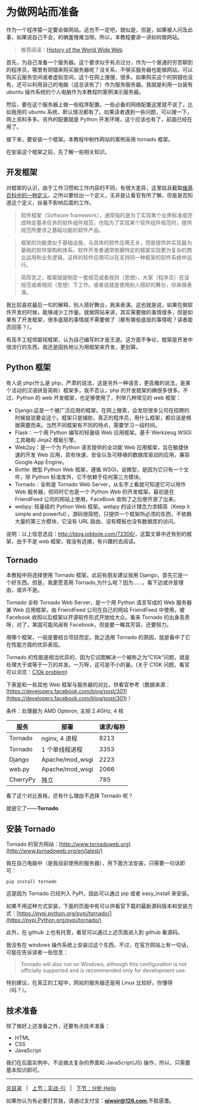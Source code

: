 # 为做网站而准备

作为一个程序猿一定要会做网站。这也不一定吧，貌似是，但是，如果被人问及此事，如果说自己不会，的确羞愧难当呀。所以，本教程要讲一讲如何做网站。

>推荐阅读：[History of the World Wide Web](http://en.wikipedia.org/wiki/History_of_the_World_Wide_Web)

首先，为自己准备一个服务器。这个要求似乎有点过分，作为一个普通的穷苦聊到的程序员，哪里有铜钿来购买服务器呢？没关系，不够买服务器也能做网站，可以购买云服务空间或者虚拟空间，这个在网上搜搜，很多。如果购买这个的铜钿也没有，还可以利用自己的电脑（这总该有了）作为服务服务器。我就是利用一台装有 ubuntu 操作系统的个人电脑作为本教程的案例演示服务器。

然后，要在这个服务器上做一些程序配置。一些必备的网络配置这里就不说了，比如我用的 ubuntu 系统，默认情况都有了。如果读者遇到一些问题，可以搜一下，网上资料多多。另外的配置就是 Python 开发环境，这个应该也有了，前面已经在用了。

接下来，要安装一个框架。本教程中制作网站的案例采用 tornado 框架。

在安装这个框架之前，先了解一些相关知识。

## 开发框架

对框架的认识，由于工作习惯和工作内容的不同，有很大差异，这里姑且截取[维基百科中的一种定义](http://zh.wikipedia.org/wiki/%E8%BB%9F%E9%AB%94%E6%A1%86%E6%9E%B6)，之所以要给出一个定义，无非是让看官有所了解，但是是否知道这个定义，丝毫不影响后面的工作。

>软件框架（Software framework），通常指的是为了实现某个业界标准或完成特定基本任务的软件组件规范，也指为了实现某个软件组件规范时，提供规范所要求之基础功能的软件产品。

>框架的功能类似于基础设施，与具体的软件应用无关，但是提供并实现最为基础的软件架构和体系。软件开发者通常依据特定的框架实现更为复杂的商业运用和业务逻辑。这样的软件应用可以在支持同一种框架的软件系统中运行。

>简而言之，框架就是制定一套规范或者规则（思想），大家（程序员）在该规范或者规则（思想）下工作。或者说就是使用别人搭好的舞台，你来做表演。

我比较喜欢最后一句的解释，别人搭好舞台，我来表演。这也就是说，如果在做软件开发的时候，能够减少工作量。就做网站来讲，其实需要做的事情很多，但是如果有了开发框架，很多底层的事情就不需要做了（都有哪些底层的事情呢？读者能否回答？）。

有高手工程师鄙视框架，认为自己编写的才是王道。这方面不争论，框架是开发中很流行的东西，我还是固执地认为用框架来开发，更划算。

## Python 框架

有人说 php(什么是 php，严肃的说法，这是另外一种语言，更高雅的说法，是某个活动的汉语拼音简称）框架多，我不否认，php 的开发框架的确很多很多。不过，Python 的 web 开发框架，也足够使用了，列举几种常见的 web 框架：

- Django:这是一个被广泛应用的框架。在网上搜索，会发现很多公司在招聘的时候就说要会这个。框架只是辅助，真正的程序员，用什么框架，都应该是根据需要而来。当然不同框架有不同的特点，需要学习一段时间。
- Flask：一个用 Python 编写的轻量级 Web 应用框架。基于 Werkzeug WSGI 工具箱和 Jinja2 模板引擎。
- Web2py：是一个为 Python 语言提供的全功能 Web 应用框架，旨在敏捷快速的开发 Web 应用，具有快速、安全以及可移植的数据库驱动的应用，兼容 Google App Engine。
- Bottle: 微型 Python Web 框架，遵循 WSGI，说微型，是因为它只有一个文件，除 Python 标准库外，它不依赖于任何第三方模块。
- Tornado：全称是 Tornado Web Server，从名字上看就可知道它可以用作 Web 服务器，但同时它也是一个 Python Web 的开发框架。最初是在 FriendFeed 公司的网站上使用，FaceBook 收购了之后便开源了出来。
- webpy: 轻量级的 Python Web 框架。webpy 的设计理念力求精简（Keep it simple and powerful），源码很简短，只提供一个框架所必须的东西，不依赖大量的第三方模块，它没有 URL 路由、没有模板也没有数据库的访问。

说明：以上信息选自：<http://blog.jobbole.com/72306/>，这篇文章中还有别的框架，由于不是 web 框架，我没有选摘，有兴趣的去阅读。

## Tornado

本教程中将选择使用 Tornado 框架。此前有朋友建议我用 Django，首先它是一个好东西。但是，我更愿意用 Tornado,为什么呢？因为......，看下边或许是理由，或许不是。

Tornado 全称 Tornado Web Server，是一个用 Python 语言写成的 Web 服务器兼 Web 应用框架，由 FriendFeed 公司在自己的网站 FriendFeed 中使用，被 Facebook 收购以后框架以开源软件形式开放给大众。看来 Tornado 的出身高贵呀，对了，某国可能风闻有 Facebook，但是要一睹其芳容，还要努力。

用哪个框架，一般是要结合项目而定。我之选用 Tornado 的原因，就是看中了它在性能方面的优异表现。

Tornado 的性能是相当优异的，因为它试图解决一个被称之为“C10k”问题，就是处理大于或等于一万的并发。一万呀，这可是不小的量。(关于 C10K 问题，看官可以浏览：[C10k problem](http://en.wikipedia.org/wiki/C10k_problem))

下表是和一些其他 Web 框架与服务器的对比，供看官参考（数据来源： [https://developers.facebook.com/blog/post/301](https://developers.facebook.com/blog/post/301) ）

条件：处理器为 AMD Opteron, 主频 2.4GHz, 4 核

|服务| 	部署 |	请求/每秒|
|----|-------|-----------|
|Tornado| nginx, 4 进程|8213|
|Tornado|1 个单线程进程|3353|
|Django|Apache/mod_wsgi|2223|
|web.py|Apache/mod_wsgi|2066|
|CherryPy|独立|785|

看了这个对比表格，还有什么理由不选择 Tornado 呢？

就是它了——**Tornado**

## 安装 Tornado

Tornado 的官方网站：[http://www.tornadoweb.org](http://www.tornadoweb.org/en/latest/)

我在自己电脑中（是我目前使用的服务器），用下面方法安装，只需要一句话即可：

    pip install tornado

这是因为 Tornado 已经列入 PyPI，因此可以通过 pip 或者 easy_install 来安装。

如果不用这种方式安装，下面的页面中有可以供看官下载的最新源码版本和安装方式：[https://pypi.python.org/pypi/tornado/](https://pypi.Python.org/pypi/tornado/)

此外，在 github 上也有托管，看官可以通过上述页面进入到 github 看源码。

我没有在 windows 操作系统上安装过这个东西，不过，在官方网站上有一句话，可能在告诉读者一些信息：

>Tornado will also run on Windows, although this configuration is not officially supported and is recommended only for development use.

特别建议，在真正的工程中，网站的服务器还是用 Linux 比较好，你懂得（吗？）。

## 技术准备

除了做好上述准备之外，还要有点技术准备：

- HTML
- CSS
- JavaScript

我们在后面实例中，不会搞太复杂的界面和 JavaScript(JS) 操作，所以，只需要基本知识即可。

------

[总目录](./index.md)&nbsp;&nbsp;&nbsp;|&nbsp;&nbsp;&nbsp;[上节：实战-引](./300.md)&nbsp;&nbsp;&nbsp;|&nbsp;&nbsp;&nbsp;[下节：分析 Hello](./302.md)

如果你认为有必要打赏我，请通过支付宝：**qiwsir@126.com**,不胜感激。